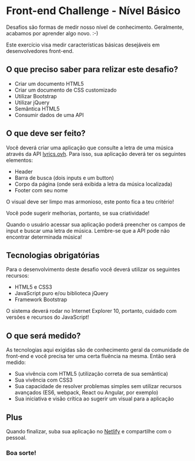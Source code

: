 # Front-end Challenge - Nível Básico

Desafios são formas de medir nosso nível de conhecimento. Geralmente, acabamos por aprender algo novo. :-)

Este exercício visa medir características básicas desejáveis em desenvolvedores front-end.

## O que preciso saber para relizar este desafio?

- Criar um documento HTML5
- Criar um documento de CSS customizado
- Utilizar Bootstrap
- Utilizar jQuery
- Semântica HTML5
- Consumir dados de uma API

## O que deve ser feito?

Você deverá criar uma aplicação que consulte a letra de uma música através da API [lyrics.ovh](https://lyrics.ovh/). Para isso, sua aplicação deverá ter os seguintes elementos:

- Header
- Barra de busca (dois inputs e um button)
- Corpo da página (onde será exibida a letra da música localizada)
- Footer com seu nome

O visual deve ser limpo mas armonioso, este ponto fica a teu critério!

Você pode sugerir melhorias, portanto, se sua criatividade!

Quando o usuário acessar sua aplicação poderá preencher os campos de input e buscar uma letra de música. Lembre-se que a API pode não encontrar determinada música!

## Tecnologias obrigatórias

Para o desenvolvimento deste desafio você deverá utilizar os seguintes recursos:

- HTML5 e CSS3
- JavaScript puro e/ou biblioteca jQuery
- Framework Bootstrap

O sistema deverá rodar no Internet Explorer 10, portanto, cuidado com versões e recursos do JavaScript!

## O que será medido?

As tecnologias aqui exigidas são de conhecimento geral da comunidade de front-end e você precisa ter uma certa fluência na mesma. Então será medido:

- Sua vivência com HTML5 (utilização correta de sua semântica)
- Sua vivência com CSS3
- Sua capacidade de resolver problemas simples sem utilizar recursos avançados (ES6, webpack, React ou Angular, por exemplo)
- Sua iniciativa e visão crítica ao sugerir um visual para a aplicação

## Plus

Quando finalizar, suba sua aplicação no [Netlify](https://www.netlify.com/) e compartilhe com o pessoal.

### Boa sorte!
